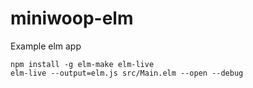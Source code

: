 # miniwoop-elm
Example elm app

```
npm install -g elm-make elm-live
elm-live --output=elm.js src/Main.elm --open --debug
```